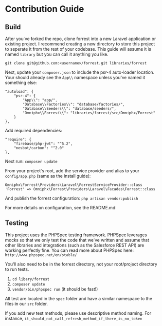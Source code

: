 # Contribution Guide
## Build

After you've forked the repo, clone forrest into a new Laravel application or existing project. I recommend creating a new directory to store this project to seperate it from the rest of your codebase. This guide will assume it is named `library` but you can call it anything you like.

`git clone git@github.com:<username>/forrest.git libraries/forrest`

Next, update your `composer.json` to include the psr-4 auto-loader location. Your should already see the `App\\` namespace unless you've named it something else:
```
"autoload": {
    "psr-4": {
        "App\\": "app/",
        "Database\\Factories\\": "database/factories/",
        "Database\\Seeders\\": "database/seeders/",
        "Omniphx\\Forrest\\": "libraries/forrest/src/Omniphx/Forrest"
    }
},
```

Add required dependencies:
```
"require": {
    "firebase/php-jwt": "^5.2",
    "nesbot/carbon": "^2.0"
},
```

Next run: `composer update`

From your project's root, add the service provider and alias to your `config/app.php` (same as the install guide):
```
Omniphx\Forrest\Providers\Laravel\ForrestServiceProvider::class
'Forrest' => Omniphx\Forrest\Providers\Laravel\Facades\Forrest::class
```

And publish the forrest configuration: `php artisan vendor:publish`

For more details on configuration, see the README.md

## Testing

This project uses the PHPSpec testing framework. PHPSpec leverages mocks so that we only test the code that we've written and assume that other libraries and integrations (such as the Salesforce REST API) are working perfectly fine. You can read more about PHPSpec here: `http://www.phpspec.net/en/stable/`

You'll also need to be in the forrest directory, not your root/project directory to run tests.
1. `cd libary/forrest`
2. `composer update`
3. `vendor/bin/phpspec run` (it should be fast!)

All test are located in the `spec` folder and have a similar namespace to the files in our `src` folder.

If you add new test methods, please use descriptive method naming. For instance, `it_should_not_call_refresh_method_if_there_is_no_token`
